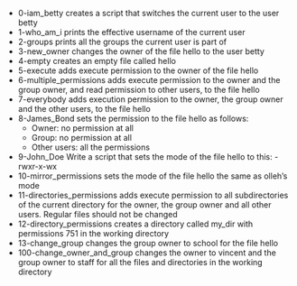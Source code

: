 * 0-iam_betty creates a script that switches the current user to the user betty
* 1-who_am_i prints the effective username of the current user
* 2-groups prints all the groups the current user is part of
* 3-new_owner changes the owner of the file hello to the user betty
* 4-empty creates an empty file called hello
* 5-execute adds execute permission to the owner of the file hello
* 6-multiple_permissions adds execute permission to the owner and the group owner, and read permission to other users, to the file hello
* 7-everybody adds execution permission to the owner, the group owner and the other users, to the file hello
* 8-James_Bond sets the permission to the file hello as follows:
	* Owner: no permission at all
	* Group: no permission at all
	* Other users: all the permissions
* 9-John_Doe Write a script that sets the mode of the file hello to this: -rwxr-x-wx
* 10-mirror_permissions sets the mode of the file hello the same as olleh’s mode
* 11-directories_permissions adds execute permission to all subdirectories of the current directory for the owner, the group owner and all other users. Regular files should not be changed
* 12-directory_permissions creates a directory called my_dir with permissions 751 in the working directory
* 13-change_group changes the group owner to school for the file hello
* 100-change_owner_and_group changes the owner to vincent and the group owner to staff for all the files and directories in the working directory
